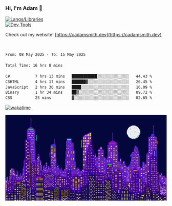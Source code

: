 ### Hi, I'm Adam 👋

[![Langs/Libraries](https://skillicons.dev/icons?i=cs,dotnet,js,css,html,sass,ts,jquery,bootstrap)](https://skillicons.dev)
<br/>
[![Dev Tools](https://skillicons.dev/icons?i=git,github,githubactions,visualstudio)](https://skillicons.dev)

Check out my website! [https://cadamsmith.dev](https://cadamsmith.dev)

<br/>

<!--START_SECTION:waka-->

```txt
From: 08 May 2025 - To: 15 May 2025

Total Time: 16 hrs 8 mins

C#           7 hrs 13 mins   ███████████░░░░░░░░░░░░░░   44.43 %
CSHTML       4 hrs 17 mins   ██████▓░░░░░░░░░░░░░░░░░░   26.45 %
JavaScript   2 hrs 36 mins   ████░░░░░░░░░░░░░░░░░░░░░   16.09 %
Binary       1 hr 34 mins    ██▒░░░░░░░░░░░░░░░░░░░░░░   09.72 %
CSS          25 mins         ▓░░░░░░░░░░░░░░░░░░░░░░░░   02.65 %
```

<!--END_SECTION:waka-->

[![wakatime](https://wakatime.com/badge/user/2234bda2-efd3-47c5-8724-79108edfe9aa.svg)](https://wakatime.com/@2234bda2-efd3-47c5-8724-79108edfe9aa)

![Pixelated city at night](./media/city.gif)
